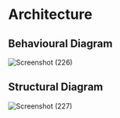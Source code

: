 # Architecture

## Behavioural Diagram
![Screenshot (226)](https://user-images.githubusercontent.com/42509490/155833107-f9aa439e-6d0e-4d3d-b540-34d50e8ef612.png)

## Structural Diagram
![Screenshot (227)](https://user-images.githubusercontent.com/42509490/155833154-4395fcd1-1a22-4737-9e90-5f9fa67c6042.png)

